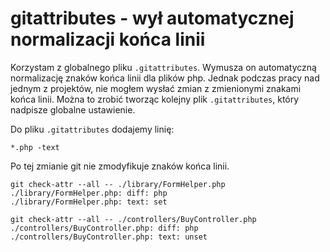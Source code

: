 # gitattributes - wył automatycznej normalizacji końca linii

Korzystam z globalnego pliku `.gitattributes`.
Wymusza on automatyczną normalizację znaków końca linii dla plików php.
Jednak podczas pracy nad jednym z projektów, nie mogłem wysłać zmian z zmienionymi znakami końca linii.
Można to zrobić tworząc kolejny plik `.gitattributes`, który nadpisze globalne ustawienie.

Do pliku `.gitattributes` dodajemy linię:
```
*.php -text
```

Po tej zmianie git nie zmodyfikuje znaków końca linii.
```
git check-attr --all -- ./library/FormHelper.php
./library/FormHelper.php: diff: php
./library/FormHelper.php: text: set

```

```
git check-attr --all -- ./controllers/BuyController.php
./controllers/BuyController.php: diff: php
./controllers/BuyController.php: text: unset
```
